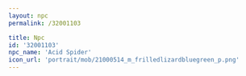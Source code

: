 ```yaml
---
layout: npc
permalink: /32001103

title: Npc
id: '32001103'
npc_name: 'Acid Spider'
icon_url: 'portrait/mob/21000514_m_frilledlizardbluegreen_p.png'
---
```

